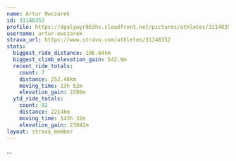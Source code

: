 ```yaml
---
name: Artur Owczarek
id: 31148352
profile: https://dgalywyr863hv.cloudfront.net/pictures/athletes/31148352/15906846/1/large.jpg
username: artur-owczarek
strava_url: https://www.strava.com/athletes/31148352
stats:
  biggest_ride_distance: 106.64km
  biggest_climb_elevation_gain: 542.9m
  recent_ride_totals:
    count: 7
    distance: 252.48km
    moving_time: 13h 52m
    elevation_gain: 2286m
  ytd_ride_totals:
    count: 92
    distance: 2214km
    moving_time: 143h 32m
    elevation_gain: 23042m
layout: strava_member
--- 
```

...
